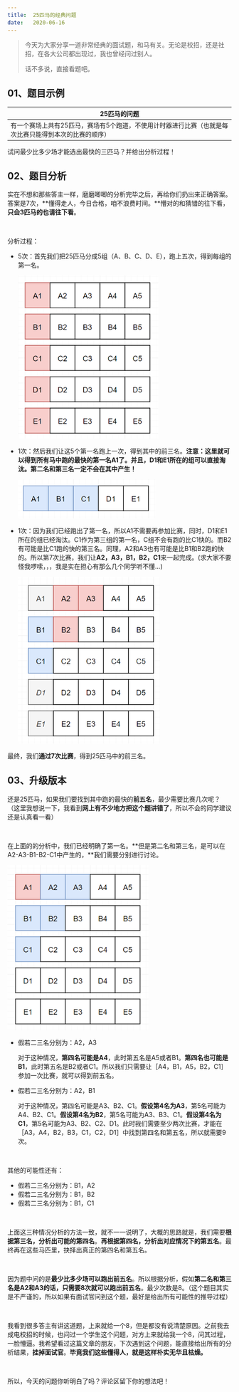 ```yaml
---
title:	25匹马的经典问题
date:	2020-06-16
---
```


>今天为大家分享一道非常经典的面试题，和马有关。无论是校招，还是社招，在各大公司都出现过，我也曾经问过别人。
>
>话不多说，直接看题吧。

## 01、题目示例

| 25匹马的问题                                                 |
| ------------------------------------------------------------ |
| 有一个赛场上共有25匹马，赛场有5个跑道，不使用计时器进行比赛（也就是每次比赛只能得到本次的比赛的顺序） |

试问最少比多少场才能选出最快的三匹马？并给出分析过程！

## 02、题目分析

实在不想和那些答主一样，磨磨唧唧的分析完毕之后，再给你们扔出来正确答案。答案是7次，**懂得走人，今日合格，咱不浪费时间。**懵对的和猜错的往下看，**只会3匹马的也请往下看**。

<br/>

分析过程：

- 5次：首先我们把25匹马分成5组（A、B、C、D、E），跑上五次，得到每组的第一名。

  <img src="./07/1.png" alt="PNG" style="zoom: 67%;" />

- 1次：然后我们让这5个第一名跑上一次，得到其中的前三名。**注意：这里就可以得到所有马中跑的最快的第一名A1了。并且，D1和E1所在的组可以直接淘汰。第二名和第三名一定不会在其中产生！**

  <img src="./07/2.png" alt="PNG" style="zoom: 67%;" />

- 1次：因为我们已经跑出了第一名，所以A1不需要再参加比赛，同时，D1和E1所在的组已经淘汰。C1作为第三组的第一名，C组不会有跑的比C1快的。而B2有可能是比C1跑的快的第三名。同理，A2和A3也有可能是比B1和B2跑的快的。所以第7次比赛，我们让**A2，A3，B1，B2，C1**来一起完成。(求大家不要怪我啰嗦，，，我是实在担心有那么几个同学听不懂...)

  <img src="./07/3.png" alt="PNG" style="zoom: 67%;" />

最终，我们**通过7次比赛**，得到25匹马中的前三名。

## 03、升级版本

还是25匹马，如果我们要找到其中跑的最快的**前五名**，最少需要比赛几次呢？（这里我想说一下，我看到**网上有不少地方把这个题讲错了**，所以不会的同学建议还是认真看一看）

<br/>

在上面的的分析中，我们已经明确了第一名。**但是第二名和第三名，是可以在A2-A3-B1-B2-C1中产生的，**我们需要分别进行讨论。

<img src="./07/4.png" alt="PNG" style="zoom: 80%;" />

- 假若二三名分别为：A2，A3

  对于这种情况，**第四名可能是A4**，此时第五名是A5或者B1。**第四名也可能是B1**，此时第五名是B2或者C1。所以我们只需要让［A4，B1，A5，B2，C1］参加一次比赛，就可以得到前五名。

- 假若二三名分别为：A2，B1

  对于这种情况，第四名可能是A3、B2、C1。**假设第4名为A3**，第5名可能为A4、B2、C1。**假设第4名为B2**，第5名可能为A3、B3、C1。**假设第4名为C1**，第5名可能为A3、B2、C2、D1。此时我们需要至少两次比赛，才能在［A3，A4，B2，B3，C1，C2，D1］中找到第四名和第五名，所以就需要9次。

<br/>

其他的可能性还有：

- 假若二三名分别为：B1，A2
- 假若二三名分别为：B1，B2
- 假若二三名分别为：B1，C1

<br/>

上面这三种情况分析的方法一致，就不一一说明了，大概的思路就是，我们需要**根据第三名，分析出可能的第四名**。**再根据第四名，分析出对应情况下的第五名**。最终再在这些马匹里，抉择出真正的第四名和第五名。

<br/>

因为题中问的是**最少比多少场可以跑出前五名**。所以根据分析，假如**第二名和第三名是A2和A3的话，只需要8次就可以跑出前五名**。最少次数是8。（这个题目其实是不严谨的，所以如果有面试官问到这个题，最好是给出所有可能性的推导过程）

<br/>

我看到很多答主有讲这道题，上来就给一个8，但是都没有说清楚原因。之前我去成电校招的时候，也问过一个学生这个问题，对方上来就给我一个8，问其过程，一脸懵逼。我希望看过这篇文章的朋友，下次遇到这个问题，能直接给出所有的分析结果，**挂掉面试官**。**毕竟我们这些懂得人，就是这样朴实无华且枯燥。**

<br/>

所以，今天的问题你听明白了吗？评论区留下你的想法吧！